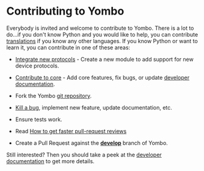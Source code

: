 # Contributing to Yombo

Everybody is invited and welcome to contribute to Yombo. There is a lot to do...if
you don't know Python and you would like to help, you can contribute 
[translations](https://yombo.net/docs/translations) if you know any other
languages. If you know Python or want to learn it, you can contribute in one of these areas:

* [Integrate new protocols](https://yombo.net/docs/contributing#modules) - Create a new module to
add support for new device protocols.
* [Contribute to core](https://yombo.net/docs/contributing#core) - Add core features, fix bugs,
or update [developer documentation](https://yombo.net/docs/gateway/html/current/index.html).

* Fork the Yombo [git repository](https://github.com/yombo/yombo-gateway).
* [Kill a bug](https://github.com/yombo/yombo-gateway/issues), implement new feature,
  update documentation, etc.
* Ensure tests work.
* Read [How to get faster pull-request reviews](https://yombo.net/docs/developer/pull_requests)
* Create a Pull Request against the [**develop**](https://github.com/yombo/yombo-gateway/tree/develop)
branch of Yombo.

Still interested? Then you should take a peek at the
[developer documentation](https://yombo.net/docs/developer) to get more details.
